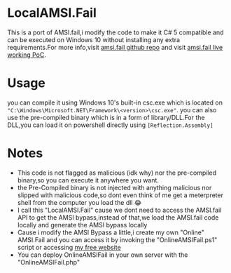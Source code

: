 # LocalAMSI.Fail
This is a port of AMSI.fail,i modify the code to make it C# 5 compatible and can be executed on Windows 10 without installing any extra requirements.For more info,visit [amsi.fail github repo](https://github.com/Flangvik/AMSI.fail) and visit [amsi.fail live working PoC](https://amsi.fail).
# Usage
you can compile it using Windows 10's built-in csc.exe which is located on `"C:\Windows\Microsoft.NET\Framework\<version>\csc.exe"`.
you can also use the pre-compiled binary which is in a form of library/DLL.For the DLL,you can load it on powershell directly using `[Reflection.Assembly]`
# Notes
- This code is not flagged as malicious (idk why) nor the pre-compiled binary,so you can execute it anywhere you want.
- the Pre-Compiled binary is not injected with anything malicious nor slipped with malicious code,so dont even think of me get a meterpreter shell from the computer you load the dll 😂
- I call this "LocalAMSI.Fail" cause we dont need to access the AMSI.fail API to get the AMSI bypass,instead of that,we load the AMSI.fail code locally and generate the AMSI bypass locally
- Cause i modify the AMSI Bypass a little,i create my own "Online" AMSI.Fail and you can access it by invoking the "OnlineAMSIFail.ps1" script or accessing [my free website](http://getrektboy.000webhostapp.com/OnlineAMSIFail)
- You can deploy OnlineAMSIFail in your own server with the "OnlineAMSIFail.php"
